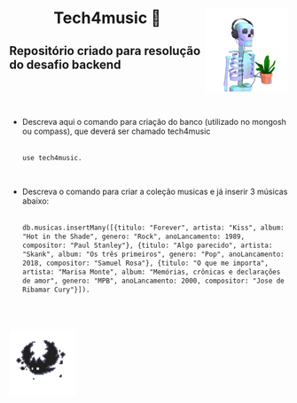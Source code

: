 <h1 align="center"> Tech4music 🎵<img src="./.banner/skeleton.gif" height="150px" align="right"></h1>


<h2 align="left">Repositório criado para resolução <br>do desafio backend</h2>

<br>
<br>
<br>

<ul>
    <li>Descreva aqui o comando para criação do banco (utilizado no mongosh ou
compass), que deverá ser chamado tech4music</li>

<br>

    use tech4music.
</ul>

<br>

<ul>
    <li>Descreva o comando para criar a coleção musicas e já inserir 3 músicas abaixo:</li>

<br>

    db.musicas.insertMany([{titulo: "Forever", artista: "Kiss", album: "Hot in the Shade", genero: "Rock", anoLancamento: 1989, compositor: "Paul Stanley"}, {titulo: "Algo parecido", artista: "Skank", album: "Os três primeiros", genero: "Pop", anoLancamento: 2018, compositor: "Samuel Rosa"}, {titulo: "O que me importa", artista: "Marisa Monte", album: "Memórias, crônicas e declarações de amor", genero: "MPB", anoLancamento: 2000, compositor: "Jose de Ribamar Cury"}]).
</ul>

<br>
<br>
<br>
<img src="./.banner/zobat.gif" height="120px">